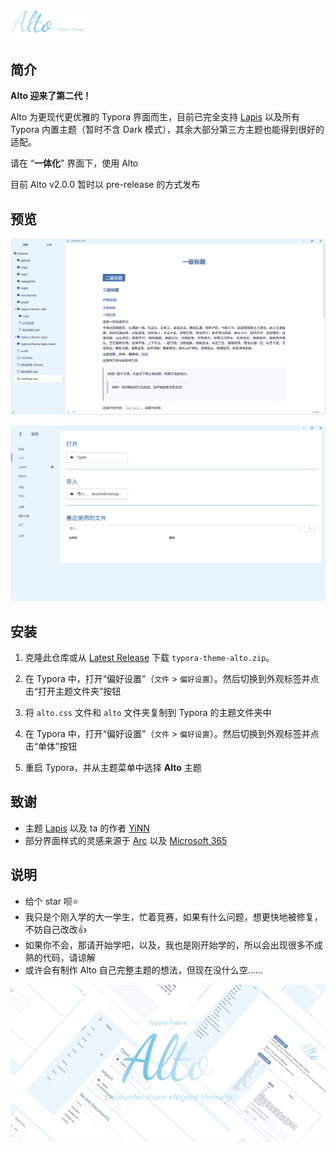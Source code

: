 <img src=".\imgs\Logo.png" style="zoom:12%;" alt="Typora Theme Alto"/>

## 简介

**Alto 迎来了第二代！**


Alto 为更现代更优雅的 Typora 界面而生，目前已完全支持 [Lapis](https://github.com/YiNNx/typora-theme-lapis) 以及所有 Typora 内置主题（暂时不含 Dark 模式），其余大部分第三方主题也能得到很好的适配。

请在 “**一体化**” 界面下，使用 Alto

目前 Alto v2.0.0 暂时以 pre-release 的方式发布

## 预览

![](./imgs/Preview1.png)

![](./imgs/Preview2.png)

## 安装

1. 克隆此仓库或从 [Latest Release](https://github.com/Seeridia/typora-theme-alto/releases/latest) 下载 `typora-theme-alto.zip`。

2. 在 Typora 中，打开“偏好设置”（`文件` > `偏好设置`）。然后切换到外观标签并点击“打开主题文件夹”按钮

3. 将 `alto.css` 文件和 `alto` 文件夹复制到 Typora 的主题文件夹中

4. 在 Typora 中，打开“偏好设置”（`文件` > `偏好设置`）。然后切换到外观标签并点击“单体”按钮

5. 重启 Typora，并从主题菜单中选择 **Alto** 主题

## 致谢

- 主题 [Lapis](https://github.com/YiNNx/typora-theme-lapis) 以及 ta 的作者 [YiNN](https://github.com/YiNNx) 
- 部分界面样式的灵感来源于 [Arc](https://arc.net/) 以及 [Microsoft 365](https://www.microsoft.com/microsoft-365)

## 说明

- 给个 star 呗⭐
- 我只是个刚入学的大一学生，忙着竞赛，如果有什么问题，想更快地被修复，不妨自己改改👍
- 如果你不会，那请开始学吧，以及，我也是刚开始学的，所以会出现很多不成熟的代码，请谅解
- 或许会有制作 Alto 自己完整主题的想法，但现在没什么空……

![](./imgs/Header.png)